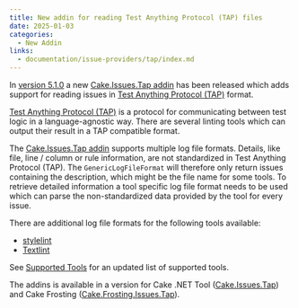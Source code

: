 ```yaml
---
title: New addin for reading Test Anything Protocol (TAP) files
date: 2025-01-03
categories:
  - New Addin
links:
  - documentation/issue-providers/tap/index.md
---
```


In [version 5.1.0] a new [Cake.Issues.Tap addin] has been released which adds support for reading issues in [Test Anything Protocol (TAP)] format.

<!-- more -->

[Test Anything Protocol (TAP)] is a protocol for communicating between test logic in a language-agnostic way.
There are several linting tools which can output their result in a TAP compatible format.

The [Cake.Issues.Tap addin] supports multiple log file formats.
Details, like file, line / column or rule information, are not standardized in Test Anything Protocol (TAP).
The `GenericLogFileFormat` will therefore only return issues containing the description, which might be the file name for some tools.
To retrieve detailed information a tool specific log file format needs to be used which can parse the non-standardized data provided by the tool for every issue.

There are additional log file formats for the following tools available:

* [stylelint](https://stylelint.io/)
* [Textlint](https://textlint.github.io/)

See [Supported Tools] for an updated list of supported tools.

The addins is available in a version for Cake .NET Tool ([Cake.Issues.Tap])
and Cake Frosting ([Cake.Frosting.Issues.Tap]).

[version 5.1.0]: 2025-01-03-cake-issues-v5.1.0-released.md
[Cake.Issues.Tap addin]: ../../documentation/issue-providers/tap/index.md
[Test Anything Protocol (TAP)]: https://testanything.org/
[Supported Tools]: ../../documentation/supported-tools.md
[Cake.Issues.Tap]: https://www.nuget.org/packages/Cake.Issues.Tap
[Cake.Frosting.Issues.Tap]: https://www.nuget.org/packages/Cake.Frosting.Issues.Tap
